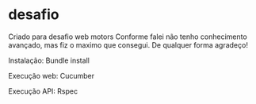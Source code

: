 # desafio
Criado para desafio web motors
Conforme falei não tenho conhecimento avançado, mas fiz o maximo que consegui.
De qualquer forma agradeço!

Instalação:
Bundle install

Execução web:
Cucumber

Execução API:
Rspec
